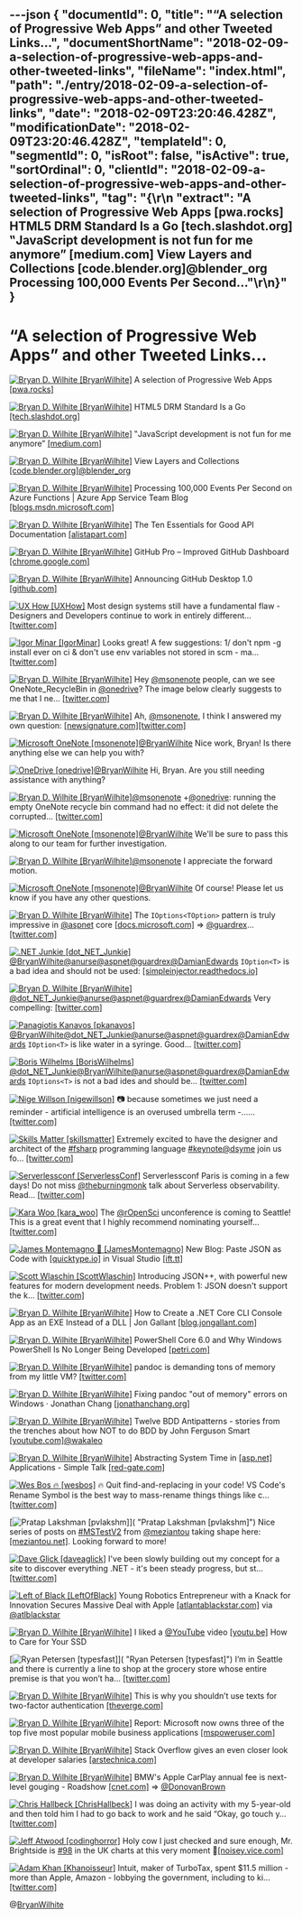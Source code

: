 ---json
{
  "documentId": 0,
  "title": "“A selection of Progressive Web Apps” and other Tweeted Links…",
  "documentShortName": "2018-02-09-a-selection-of-progressive-web-apps-and-other-tweeted-links",
  "fileName": "index.html",
  "path": "./entry/2018-02-09-a-selection-of-progressive-web-apps-and-other-tweeted-links",
  "date": "2018-02-09T23:20:46.428Z",
  "modificationDate": "2018-02-09T23:20:46.428Z",
  "templateId": 0,
  "segmentId": 0,
  "isRoot": false,
  "isActive": true,
  "sortOrdinal": 0,
  "clientId": "2018-02-09-a-selection-of-progressive-web-apps-and-other-tweeted-links",
  "tag": "{\r\n  \"extract\": \"A selection of Progressive Web Apps [pwa.rocks] HTML5 DRM Standard Is a Go [tech.slashdot.org] ‟JavaScript development is not fun for me anymore” [medium.com] View Layers and Collections [code.blender.org]@blender_org Processing 100,000 Events Per Second...\"\r\n}"
}
---

# “A selection of Progressive Web Apps” and other Tweeted Links…

[<img alt="Bryan D. Wilhite [BryanWilhite]" src="https://songhay.blob.core.windows.net/shared-social-twitter/BryanWilhite.jpeg">](http://songhayblog.azurewebsites.net/ "Bryan D. Wilhite [BryanWilhite]") A selection of Progressive Web Apps [[pwa.rocks]](https://pwa.rocks/)

[<img alt="Bryan D. Wilhite [BryanWilhite]" src="https://songhay.blob.core.windows.net/shared-social-twitter/BryanWilhite.jpeg">](http://songhayblog.azurewebsites.net/ "Bryan D. Wilhite [BryanWilhite]") HTML5 DRM Standard Is a Go [[tech.slashdot.org]](https://tech.slashdot.org/story/17/09/18/1750235/html5-drm-standard-is-a-go?utm_source=feedly1.0mainlinkanon&utm_medium=feed)

[<img alt="Bryan D. Wilhite [BryanWilhite]" src="https://songhay.blob.core.windows.net/shared-social-twitter/BryanWilhite.jpeg">](http://songhayblog.azurewebsites.net/ "Bryan D. Wilhite [BryanWilhite]") ‟JavaScript development is not fun for me anymore” [[medium.com]](https://medium.com/@paulvm/javascript-development-is-not-fun-for-me-anymore-ac4e9d7b89a3)

[<img alt="Bryan D. Wilhite [BryanWilhite]" src="https://songhay.blob.core.windows.net/shared-social-twitter/BryanWilhite.jpeg">](http://songhayblog.azurewebsites.net/ "Bryan D. Wilhite [BryanWilhite]") View Layers and Collections [[code.blender.org]](https://code.blender.org/2017/09/view-layers-and-collections/)[@blender_org](http://twitter.com/blender_org)

[<img alt="Bryan D. Wilhite [BryanWilhite]" src="https://songhay.blob.core.windows.net/shared-social-twitter/BryanWilhite.jpeg">](http://songhayblog.azurewebsites.net/ "Bryan D. Wilhite [BryanWilhite]") Processing 100,000 Events Per Second on Azure Functions | Azure App Service Team Blog [[blogs.msdn.microsoft.com]](https://blogs.msdn.microsoft.com/appserviceteam/2017/09/19/processing-100000-events-per-second-on-azure-functions/)

[<img alt="Bryan D. Wilhite [BryanWilhite]" src="https://songhay.blob.core.windows.net/shared-social-twitter/BryanWilhite.jpeg">](http://songhayblog.azurewebsites.net/ "Bryan D. Wilhite [BryanWilhite]") The Ten Essentials for Good API Documentation [[alistapart.com]](http://alistapart.com/article/the-ten-essentials-for-good-api-documentation)

[<img alt="Bryan D. Wilhite [BryanWilhite]" src="https://songhay.blob.core.windows.net/shared-social-twitter/BryanWilhite.jpeg">](http://songhayblog.azurewebsites.net/ "Bryan D. Wilhite [BryanWilhite]") GitHub Pro – Improved GitHub Dashboard [[chrome.google.com]](https://chrome.google.com/webstore/detail/github-pro/iihgjgnkcjooinepfnjceobckhcdcggj)

[<img alt="Bryan D. Wilhite [BryanWilhite]" src="https://songhay.blob.core.windows.net/shared-social-twitter/BryanWilhite.jpeg">](http://songhayblog.azurewebsites.net/ "Bryan D. Wilhite [BryanWilhite]") Announcing GitHub Desktop 1.0 [[github.com]](https://github.com/blog/2437-announcing-github-desktop-1-0)

[<img alt="UX How [UXHow]" src="https://songhay.blob.core.windows.net/shared-social-twitter/UXHow.png">](http://uxhow.com/ "UX How [UXHow]") Most design systems still have a fundamental flaw - Designers and Developers continue to work in entirely different… [[twitter.com]](https://twitter.com/i/web/status/961983094579433472)

[<img alt="Igor Minar [IgorMinar]" src="https://songhay.blob.core.windows.net/shared-social-twitter/IgorMinar.jpg">](http://blog.igorminar.com/ "Igor Minar [IgorMinar]") Looks great! A few suggestions: 1/ don't npm -g install ever on ci & don't use env variables not stored in scm - ma… [[twitter.com]](https://twitter.com/i/web/status/961964604417978371)

[<img alt="Bryan D. Wilhite [BryanWilhite]" src="https://songhay.blob.core.windows.net/shared-social-twitter/BryanWilhite.jpeg">](http://songhayblog.azurewebsites.net/ "Bryan D. Wilhite [BryanWilhite]") Hey [@msonenote](http://twitter.com/msonenote) people, can we see OneNote_RecycleBin in [@onedrive](http://twitter.com/onedrive)? The image below clearly suggests to me that I ne… [[twitter.com]](https://twitter.com/i/web/status/955896971687903232)

[<img alt="Bryan D. Wilhite [BryanWilhite]" src="https://songhay.blob.core.windows.net/shared-social-twitter/BryanWilhite.jpeg">](http://songhayblog.azurewebsites.net/ "Bryan D. Wilhite [BryanWilhite]") Ah, [@msonenote](http://twitter.com/msonenote), I think I answered my own question: [[newsignature.com]](https://www.newsignature.com/articles/onenote-saves-day/)[[twitter.com]](https://twitter.com/BryanWilhite/status/955897773496328192/photo/1)

[<img alt="Microsoft OneNote [msonenote]" src="https://songhay.blob.core.windows.net/shared-social-twitter/msonenote.jpg">](http://www.onenote.com/ "Microsoft OneNote [msonenote]")[@BryanWilhite](http://twitter.com/BryanWilhite) Nice work, Bryan! Is there anything else we can help you with?

[<img alt="OneDrive [onedrive]" src="https://songhay.blob.core.windows.net/shared-social-twitter/onedrive.jpg">](http://bit.ly/1h6X2Rn "OneDrive [onedrive]")[@BryanWilhite](http://twitter.com/BryanWilhite) Hi, Bryan. Are you still needing assistance with anything?

[<img alt="Bryan D. Wilhite [BryanWilhite]" src="https://songhay.blob.core.windows.net/shared-social-twitter/BryanWilhite.jpeg">](http://songhayblog.azurewebsites.net/ "Bryan D. Wilhite [BryanWilhite]")[@msonenote](http://twitter.com/msonenote) +[@onedrive](http://twitter.com/onedrive): running the empty OneNote recycle bin command had no effect: it did not delete the corrupted… [[twitter.com]](https://twitter.com/i/web/status/956228977013669888)

[<img alt="Microsoft OneNote [msonenote]" src="https://songhay.blob.core.windows.net/shared-social-twitter/msonenote.jpg">](http://www.onenote.com/ "Microsoft OneNote [msonenote]")[@BryanWilhite](http://twitter.com/BryanWilhite) We'll be sure to pass this along to our team for further investigation.

[<img alt="Bryan D. Wilhite [BryanWilhite]" src="https://songhay.blob.core.windows.net/shared-social-twitter/BryanWilhite.jpeg">](http://songhayblog.azurewebsites.net/ "Bryan D. Wilhite [BryanWilhite]")[@msonenote](http://twitter.com/msonenote) I appreciate the forward motion.

[<img alt="Microsoft OneNote [msonenote]" src="https://songhay.blob.core.windows.net/shared-social-twitter/msonenote.jpg">](http://www.onenote.com/ "Microsoft OneNote [msonenote]")[@BryanWilhite](http://twitter.com/BryanWilhite) Of course! Please let us know if you have any other questions.

[<img alt="Bryan D. Wilhite [BryanWilhite]" src="https://songhay.blob.core.windows.net/shared-social-twitter/BryanWilhite.jpeg">](http://songhayblog.azurewebsites.net/ "Bryan D. Wilhite [BryanWilhite]") The `IOptions<TOption>` pattern is truly impressive in [@aspnet](http://twitter.com/aspnet) core [[docs.microsoft.com]](https://docs.microsoft.com/en-us/aspnet/core/fundamentals/configuration/options) => [@guardrex](http://twitter.com/guardrex)… [[twitter.com]](https://twitter.com/i/web/status/955931935229947904)

[<img alt=".NET Junkie [dot_NET_Junkie]" src="https://songhay.blob.core.windows.net/shared-social-twitter/dot_NET_Junkie.jpg">](https://www.cuttingedge.it/blogs/steven/ ".NET Junkie [dot_NET_Junkie]")[@BryanWilhite](http://twitter.com/BryanWilhite)[@anurse](http://twitter.com/anurse)[@aspnet](http://twitter.com/aspnet)[@guardrex](http://twitter.com/guardrex)[@DamianEdwards](http://twitter.com/DamianEdwards) `IOption<T>` is a bad idea and should not be used: [[simpleinjector.readthedocs.io]](https://simpleinjector.readthedocs.io/en/latest/aspnetintegration.html#working-with-ioption-t)

[<img alt="Bryan D. Wilhite [BryanWilhite]" src="https://songhay.blob.core.windows.net/shared-social-twitter/BryanWilhite.jpeg">](http://songhayblog.azurewebsites.net/ "Bryan D. Wilhite [BryanWilhite]")[@dot_NET_Junkie](http://twitter.com/dot_NET_Junkie)[@anurse](http://twitter.com/anurse)[@aspnet](http://twitter.com/aspnet)[@guardrex](http://twitter.com/guardrex)[@DamianEdwards](http://twitter.com/DamianEdwards) Very compelling: [[twitter.com]](https://twitter.com/BryanWilhite/status/956060688040038400/photo/1)

[<img alt="Panagiotis Kanavos [pkanavos]" src="https://songhay.blob.core.windows.net/shared-social-twitter/pkanavos.jpg">](http://www.dotnetzone.gr/cs/blogs/pkanavos "Panagiotis Kanavos [pkanavos]")[@BryanWilhite](http://twitter.com/BryanWilhite)[@dot_NET_Junkie](http://twitter.com/dot_NET_Junkie)[@anurse](http://twitter.com/anurse)[@aspnet](http://twitter.com/aspnet)[@guardrex](http://twitter.com/guardrex)[@DamianEdwards](http://twitter.com/DamianEdwards) `IOption<T>` is like water in a syringe. Good… [[twitter.com]](https://twitter.com/i/web/status/956163407853641729)

[<img alt="Boris Wilhelms [BorisWilhelms]" src="https://songhay.blob.core.windows.net/shared-social-twitter/BorisWilhelms.jpg">](http://blog.wille-zone.de/ "Boris Wilhelms [BorisWilhelms]")[@dot_NET_Junkie](http://twitter.com/dot_NET_Junkie)[@BryanWilhite](http://twitter.com/BryanWilhite)[@anurse](http://twitter.com/anurse)[@aspnet](http://twitter.com/aspnet)[@guardrex](http://twitter.com/guardrex)[@DamianEdwards](http://twitter.com/DamianEdwards) `IOptions<T>` is not a bad ides and should be… [[twitter.com]](https://twitter.com/i/web/status/956260317360803840)

[<img alt="Nige Willson [nigewillson]" src="https://songhay.blob.core.windows.net/shared-social-twitter/nigewillson.jpg">](http://uk.linkedin.com/in/nigelwillson "Nige Willson [nigewillson]") 📷 because sometimes we just need a reminder - artificial intelligence is an overused umbrella term -...… [[twitter.com]](https://twitter.com/i/web/status/955833158045446146)

[<img alt="Skills Matter [skillsmatter]" src="https://songhay.blob.core.windows.net/shared-social-twitter/skillsmatter.jpg">](http://www.skillsmatter.com/ "Skills Matter [skillsmatter]") Extremely excited to have the designer and architect of the [#fsharp](http://twitter.com/search?q=%23fsharp) programming language [#keynote](http://twitter.com/search?q=%23keynote)[@dsyme](http://twitter.com/dsyme) join us fo… [[twitter.com]](https://twitter.com/i/web/status/955817562503286786)

[<img alt="Serverlessconf [ServerlessConf]" src="https://songhay.blob.core.windows.net/shared-social-twitter/ServerlessConf.jpg">](http://nyc.serverlessconf.io/ "Serverlessconf [ServerlessConf]") Serverlessconf Paris is coming in a few days! Do not miss [@theburningmonk](http://twitter.com/theburningmonk) talk about Serverless observability. Read… [[twitter.com]](https://twitter.com/i/web/status/961566948914905088)

[<img alt="Kara Woo [kara_woo]" src="https://songhay.blob.core.windows.net/shared-social-twitter/kara_woo.jpg">](http://karawoo.com/ "Kara Woo [kara_woo]") The [@rOpenSci](http://twitter.com/rOpenSci) unconference is coming to Seattle! This is a great event that I highly recommend nominating yourself… [[twitter.com]](https://twitter.com/i/web/status/961787656899186688)

[<img alt="James Montemagno 🙈 [JamesMontemagno]" src="https://songhay.blob.core.windows.net/shared-social-twitter/JamesMontemagno.jpg">](http://montemagno.com/ "James Montemagno 🙈 [JamesMontemagno]") New Blog: Paste JSON as Code with [[quicktype.io]](http://quicktype.io) in Visual Studio [[ift.tt]](http://ift.tt/2sbRQMf)

[<img alt="Scott Wlaschin [ScottWlaschin]" src="https://songhay.blob.core.windows.net/shared-social-twitter/ScottWlaschin.jpg">](http://fsharpforfunandprofit.com/ "Scott Wlaschin [ScottWlaschin]") Introducing JSON++, with powerful new features for modern development needs. Problem 1: JSON doesn't support the k… [[twitter.com]](https://twitter.com/i/web/status/960786951594004481)

[<img alt="Bryan D. Wilhite [BryanWilhite]" src="https://songhay.blob.core.windows.net/shared-social-twitter/BryanWilhite.jpeg">](http://songhayblog.azurewebsites.net/ "Bryan D. Wilhite [BryanWilhite]") How to Create a .NET Core CLI Console App as an EXE Instead of a DLL | Jon Gallant [[blog.jongallant.com]](http://blog.jongallant.com/2017/09/dotnet-core-console-app-create-exe-instead-of-dll/)

[<img alt="Bryan D. Wilhite [BryanWilhite]" src="https://songhay.blob.core.windows.net/shared-social-twitter/BryanWilhite.jpeg">](http://songhayblog.azurewebsites.net/ "Bryan D. Wilhite [BryanWilhite]") PowerShell Core 6.0 and Why Windows PowerShell Is No Longer Being Developed [[petri.com]](https://www.petri.com/powershell-core-and-why-windows-powershell-is-no-longer-being-developed)

[<img alt="Bryan D. Wilhite [BryanWilhite]" src="https://songhay.blob.core.windows.net/shared-social-twitter/BryanWilhite.jpeg">](http://songhayblog.azurewebsites.net/ "Bryan D. Wilhite [BryanWilhite]") pandoc is demanding tons of memory from my little VM? [[twitter.com]](https://twitter.com/BryanWilhite/status/955979006322491392/photo/1)

[<img alt="Bryan D. Wilhite [BryanWilhite]" src="https://songhay.blob.core.windows.net/shared-social-twitter/BryanWilhite.jpeg">](http://songhayblog.azurewebsites.net/ "Bryan D. Wilhite [BryanWilhite]") Fixing pandoc "out of memory" errors on Windows · Jonathan Chang [[jonathanchang.org]](https://jonathanchang.org/blog/fixing-pandoc-out-of-memory-errors-on-windows/)

[<img alt="Bryan D. Wilhite [BryanWilhite]" src="https://songhay.blob.core.windows.net/shared-social-twitter/BryanWilhite.jpeg">](http://songhayblog.azurewebsites.net/ "Bryan D. Wilhite [BryanWilhite]") Twelve BDD Antipatterns - stories from the trenches about how NOT to do BDD by John Ferguson Smart [[youtube.com]](https://www.youtube.com/watch?v=COT9yHpJPc4)[@wakaleo](http://twitter.com/wakaleo)

[<img alt="Bryan D. Wilhite [BryanWilhite]" src="https://songhay.blob.core.windows.net/shared-social-twitter/BryanWilhite.jpeg">](http://songhayblog.azurewebsites.net/ "Bryan D. Wilhite [BryanWilhite]") Abstracting System Time in [[asp.net]](http://ASP.NET) Applications - Simple Talk [[red-gate.com]](https://www.red-gate.com/simple-talk/dotnet/asp-net/abstracting-system-time-asp-net-applications/)

[<img alt="Wes Bos 🔥 [wesbos]" src="https://songhay.blob.core.windows.net/shared-social-twitter/wesbos.jpg">](http://wesbos.com/ "Wes Bos 🔥 [wesbos]") 🔥 Quit find-and-replacing in your code! VS Code's Rename Symbol is the best way to mass-rename things things like c… [[twitter.com]](https://twitter.com/i/web/status/961640939612721154)

[<img alt="Pratap Lakshman [pvlakshm]" src="https://songhay.blob.core.windows.net/shared-social-twitter/pvlakshm.jpeg">]( "Pratap Lakshman [pvlakshm]") Nice series of posts on [#MSTestV2](http://twitter.com/search?q=%23MSTestV2) from [@meziantou](http://twitter.com/meziantou) taking shape here: [[meziantou.net]](https://www.meziantou.net/). Looking forward to more!

[<img alt="Dave Glick [daveaglick]" src="https://songhay.blob.core.windows.net/shared-social-twitter/daveaglick.jpg">](http://daveaglick.com/ "Dave Glick [daveaglick]") I've been slowly building out my concept for a site to discover everything .NET - it's been steady progress, but st… [[twitter.com]](https://twitter.com/i/web/status/961368146501423104)

[<img alt="Left of Black [LeftOfBlack]" src="https://songhay.blob.core.windows.net/shared-social-twitter/LeftOfBlack.jpg">](http://leftofblack.tumblr.com/ "Left of Black [LeftOfBlack]") Young Robotics Entrepreneur with a Knack for Innovation Secures Massive Deal with Apple [[atlantablackstar.com]](http://atlantablackstar.com/2018/02/06/young-robotics-entrepreneur-knack-innovation-secures-massive-deal-apple/) via [@atlblackstar](http://twitter.com/atlblackstar)

[<img alt="Bryan D. Wilhite [BryanWilhite]" src="https://songhay.blob.core.windows.net/shared-social-twitter/BryanWilhite.jpeg">](http://songhayblog.azurewebsites.net/ "Bryan D. Wilhite [BryanWilhite]") I liked a [@YouTube](http://twitter.com/YouTube) video [[youtu.be]](http://youtu.be/bKnZnkDQtKw?a) How to Care for Your SSD

[<img alt="Ryan Petersen [typesfast]" src="https://songhay.blob.core.windows.net/shared-social-twitter/typesfast.png">]( "Ryan Petersen [typesfast]") I’m in Seattle and there is currently a line to shop at the grocery store whose entire premise is that you won’t ha… [[twitter.com]](https://twitter.com/i/web/status/955522688268746752)

[<img alt="Bryan D. Wilhite [BryanWilhite]" src="https://songhay.blob.core.windows.net/shared-social-twitter/BryanWilhite.jpeg">](http://songhayblog.azurewebsites.net/ "Bryan D. Wilhite [BryanWilhite]") This is why you shouldn’t use texts for two-factor authentication [[theverge.com]](https://www.theverge.com/2017/9/18/16328172/sms-two-factor-authentication-hack-password-bitcoin)

[<img alt="Bryan D. Wilhite [BryanWilhite]" src="https://songhay.blob.core.windows.net/shared-social-twitter/BryanWilhite.jpeg">](http://songhayblog.azurewebsites.net/ "Bryan D. Wilhite [BryanWilhite]") Report: Microsoft now owns three of the top five most popular mobile business applications [[mspoweruser.com]](https://mspoweruser.com/report-microsoft-now-owns-three-of-the-top-five-most-popular-mobile-business-applications/)

[<img alt="Bryan D. Wilhite [BryanWilhite]" src="https://songhay.blob.core.windows.net/shared-social-twitter/BryanWilhite.jpeg">](http://songhayblog.azurewebsites.net/ "Bryan D. Wilhite [BryanWilhite]") Stack Overflow gives an even closer look at developer salaries [[arstechnica.com]](https://arstechnica.com/gadgets/2017/09/devops-and-data-science-are-the-big-software-dev-money-makers/)

[<img alt="Bryan D. Wilhite [BryanWilhite]" src="https://songhay.blob.core.windows.net/shared-social-twitter/BryanWilhite.jpeg">](http://songhayblog.azurewebsites.net/ "Bryan D. Wilhite [BryanWilhite]") BMW's Apple CarPlay annual fee is next-level gouging - Roadshow [[cnet.com]](https://www.cnet.com/roadshow/news/bmw-carplay-fee-highway-robbery/) => [@DonovanBrown](http://twitter.com/DonovanBrown)

[<img alt="Chris Hallbeck [ChrisHallbeck]" src="https://songhay.blob.core.windows.net/shared-social-twitter/ChrisHallbeck.png">](http://hallbeck.com/ "Chris Hallbeck [ChrisHallbeck]") I was doing an activity with my 5-year-old and then told him I had to go back to work and he said “Okay, go touch y… [[twitter.com]](https://twitter.com/i/web/status/961345124704899072)

[<img alt="Jeff Atwood [codinghorror]" src="https://songhay.blob.core.windows.net/shared-social-twitter/codinghorror.png">](http://blog.codinghorror.com/ "Jeff Atwood [codinghorror]") Holy cow I just checked and sure enough, Mr. Brightside is [#98](http://twitter.com/search?q=%2398) in the UK charts at this very moment 🤔[[noisey.vice.com]](https://noisey.vice.com/en_us/article/pg78ky/the-killers-mr-brightside-not-left-uk-charts-since-2004)

[<img alt="Adam Khan [Khanoisseur]" src="https://songhay.blob.core.windows.net/shared-social-twitter/Khanoisseur.jpg">](https://www.amazon.com/Hack-Bird-Counterintuitive-Strategies-Entrepreneurs/dp/1549804219 "Adam Khan [Khanoisseur]") Intuit, maker of TurboTax, spent $11.5 million - more than Apple, Amazon - lobbying the government, including to ki… [[twitter.com]](https://twitter.com/i/web/status/961805509513814016)

@[BryanWilhite](https://twitter.com/BryanWilhite)
